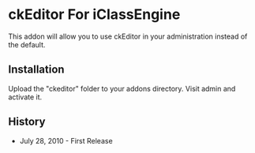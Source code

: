 # ckEditor For iClassEngine

This addon will allow you to use ckEditor in your administration instead of the default.

## Installation

Upload the "ckeditor" folder to your addons directory. Visit admin and activate it. 

## History

  * July 28, 2010 - First Release